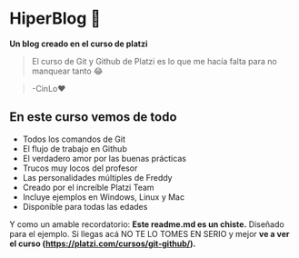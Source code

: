 # HiperBlog 💚
**Un blog creado en el curso de platzi**

>El curso de Git y Github de Platzi es lo que me hacía falta para no manquear tanto 😂

>-CinLo❤

## En este curso vemos de todo

- Todos los comandos de Git
- El flujo de trabajo en Github
- El verdadero amor por las buenas prácticas
- Trucos muy locos del profesor
- Las personalidades múltiples de Freddy
- Creado por el increíble Platzi Team
- Incluye ejemplos en Windows, Linux y Mac
- Disponible para todas las edades

Y como un amable recordatorio: **Este readme.md es un chiste.** Diseñado para el ejemplo. Si llegas acá NO TE LO TOMES EN SERIO y mejor **ve a ver el curso (https://platzi.com/cursos/git-github/).**
